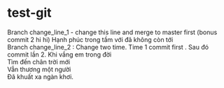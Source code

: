 # test-git
Branch change_line_1 - change this line and merge to master first (bonus commit 2 hi hi) Hạnh phúc trong tầm với đã không còn tới  
Branch change_line_2 : Change two time. Time 1 commit first  . Sau đó commit lần 2. Khi vắng em trong đời  
Tìm đến chân trời mới  
Vẫn thương một người  
Đã khuất xa ngàn khơi.  
